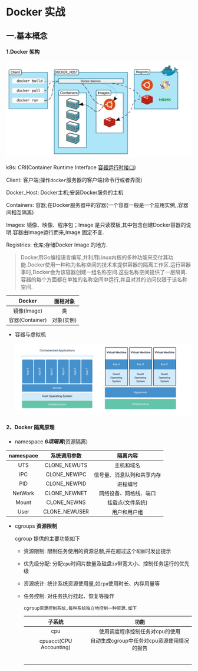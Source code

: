 #                     Docker 实战

## 一.基本概念

#### 1.Docker 架构

![](.\images\image-20221031144132395.png)

k8s: CRI(Container Runtime Interface [容器运行时接口](https://jimmysong.io/kubernetes-handbook/concepts/cri.html))

Client: 客户端;操作`docker`服务器的客户端(命令行或者界面)

Docker_Host: Docker主机;安装Docker服务的主机

Containers: 容器;在Docker服务器中的容器(一个容器一般是一个应用实例,,容器间相互隔离)

Images: 镜像、映像、程序包；Image 是只读模板,其中包含创建Docker容器的说明.容器由Image运行而来,Image 固定不变.

Registries: 仓库;存储Docker Image 的地方.

> Docker用Go编程语言编写,并利用Linux内核的多种功能来交付其功能.Docker使用一种称为名称空间的技术来提供容器的隔离工作区.运行容器事时,Docker会为该容器创建一组名称空间.这些名称空间提供了一层隔离.容器的每个方面都在单独的名称空间中运行,并且对其的访问仅限于该名称空间.

|     Docker      |  面相对象  |
| :-------------: | :--------: |
|   镜像(Image)   |     类     |
| 容器(Container) | 对象(实例) |


* 容器与虚拟机

   ![](.\images\image-20221031151828602.png)

#### 2、Docker 隔离原理

* namespace ***6项隔离***(资源隔离)

| namespace | 系统调用参数  |          隔离内容          |
| :-------: | :-----------: | :------------------------: |
|    UTS    | CLONE_NEWUTS  |         主机和域名         |
|    IPC    | CLONE_NEWIPC  | 信号量、消息队列和共享内存 |
|    PID    | CLONE_NEWPID  |          进程编号          |
|  NetWork  | CLONE_NEWNET  |   网络设备、网格线、端口   |
|   Mount   |  CLONE_NEWNS  |      挂载点(文件系统)      |
|   User    | CLONE_NEWUSER |        用户和用户组        |

* cgroups **资源限制**

   cgroup 提供的主要功能如下

  * 资源限制: 限制任务使用的资源总额,并在超过这个`配额`时发出提示
  * 优先级分配: 分配`cpu`时间片数量及磁盘`io`带宽大小、控制任务运行的优先级
  * 资源统计: 统计系统资源使用量,如`cpu`使用时长、内存用量等
  * 任务控制: 对任务执行挂起、恢复等操作
  
    ```
    cgroup资源控制系统,每种系统独立地控制一种资源.如下
    ```
  
    |         子系统          |                    功能                     |
    | :---------------------: | :-----------------------------------------: |
    |           cpu           |       使用调度程序控制任务对cpu的使用       |
    | cpuacct(CPU Accounting) | 自动生成cgroup中任务对cpu资源使用情况的报告 |
    |                         |                                             |
    |                         |                                             |
    |                         |                                             |
    |                         |                                             |
    |                         |                                             |
    |                         |                                             |
  
    